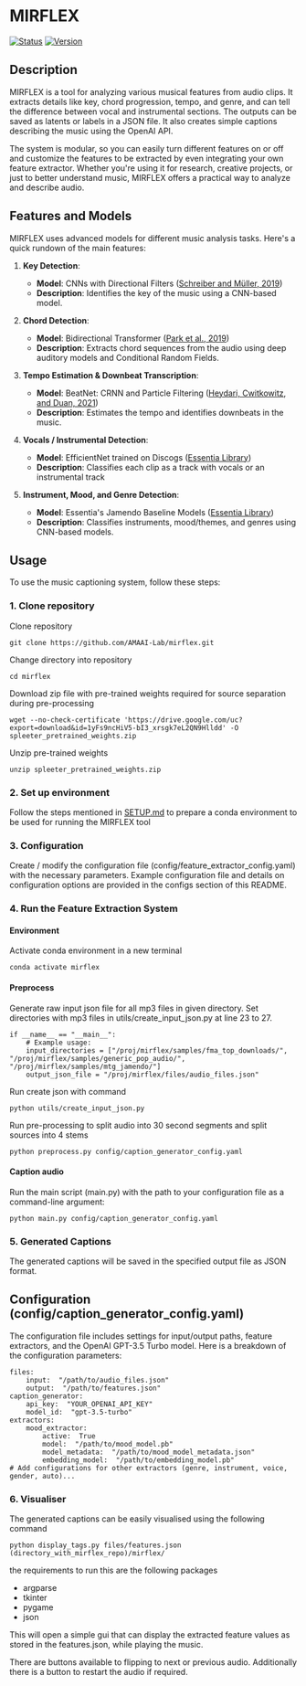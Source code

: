 # MIRFLEX

[![Status](https://img.shields.io/badge/status-stable-green.svg)](https://github.com/AMAAI-Lab/mirflex) [![Version](https://img.shields.io/badge/version-v1.0.0-blue.svg)](https://github.com/AMAAI-Lab/mirflex)

## Description

MIRFLEX is a tool for analyzing various musical features from audio clips. It extracts details like key, chord progression, tempo, and genre, and can tell the difference between vocal and instrumental sections. The outputs can be saved as latents or labels in a JSON file. It also creates simple captions describing the music using the OpenAI API.

The system is modular, so you can easily turn different features on or off and customize the features to be extracted by even integrating your own feature extractor. Whether you're using it for research, creative projects, or just to better understand music, MIRFLEX offers a practical way to analyze and describe audio.

## Features and Models

MIRFLEX uses advanced models for different music analysis tasks. Here's a quick rundown of the main features:

1. **Key Detection**: 
   - **Model**: CNNs with Directional Filters ([Schreiber and Müller, 2019](https://github.com/hendriks73/key-cnn))
   - **Description**: Identifies the key of the music using a CNN-based model.
   
2. **Chord Detection**:
   - **Model**: Bidirectional Transformer ([Park et al., 2019](https://github.com/jayg996/BTC-ISMIR19))
   - **Description**: Extracts chord sequences from the audio using deep auditory models and Conditional Random Fields.

3. **Tempo Estimation & Downbeat Transcription**:
   - **Model**: BeatNet: CRNN and Particle Filtering ([Heydari, Cwitkowitz, and Duan, 2021](https://github.com/mjhydri/BeatNet))
   - **Description**: Estimates the tempo and identifies downbeats in the music.

4. **Vocals / Instrumental Detection**:
   - **Model**: EfficientNet trained on Discogs ([Essentia Library](https://essentia.upf.edu))
   - **Description**: Classifies each clip as a track with vocals or an instrumental track

5. **Instrument, Mood, and Genre Detection**:
   - **Model**: Essentia's Jamendo Baseline Models ([Essentia Library](https://essentia.upf.edu))
   - **Description**: Classifies instruments, mood/themes, and genres using CNN-based models.

## Usage

To use the music captioning system, follow these steps:

### 1. Clone repository

Clone repository
```
git clone https://github.com/AMAAI-Lab/mirflex.git
```

Change directory into repository

```
cd mirflex
```

Download zip file with pre-trained weights required for source separation during pre-processing
```
wget --no-check-certificate 'https://drive.google.com/uc?export=download&id=1yFs9ncHiV5-bI3_xrsgk7eL2QN9Hlldd' -O spleeter_pretrained_weights.zip
```

Unzip pre-trained weights 
```
unzip spleeter_pretrained_weights.zip
```

### 2. Set up environment

Follow the steps mentioned in [SETUP.md](SETUP.md) to prepare a conda environment to be used for running the MIRFLEX tool

### 3. Configuration

Create / modify the configuration file (config/feature_extractor_config.yaml) with the necessary parameters. Example configuration file and details on configuration options are provided in the configs section of this README.

### 4. Run the Feature Extraction System

#### Environment

Activate conda environment in a new terminal
```
conda activate mirflex
```

#### Preprocess

Generate raw input json file for all mp3 files in given directory. Set directories with mp3 files in utils/create_input_json.py at line 23 to 27.

```
if __name__ == "__main__":
    # Example usage:
    input_directories = ["/proj/mirflex/samples/fma_top_downloads/", "/proj/mirflex/samples/generic_pop_audio/", "/proj/mirflex/samples/mtg_jamendo/"]
    output_json_file = "/proj/mirflex/files/audio_files.json"

```

Run create json with command

```
python utils/create_input_json.py
```

Run pre-processing to split audio into 30 second segments and split sources into 4 stems

```
python preprocess.py config/caption_generator_config.yaml
```


#### Caption audio

Run the main script (main.py) with the path to your configuration file as a command-line argument:

```
python main.py config/caption_generator_config.yaml
```

### 5. Generated Captions

The generated captions will be saved in the specified output file as JSON format.

## Configuration (config/caption_generator_config.yaml)

The configuration file includes settings for input/output paths, feature extractors, and the OpenAI GPT-3.5 Turbo model. Here is a breakdown of the configuration parameters:

    files:
	    input:  "/path/to/audio_files.json"
	    output:  "/path/to/features.json"
	caption_generator:
		api_key:  "YOUR_OPENAI_API_KEY"
		model_id:  "gpt-3.5-turbo"
	extractors:
		mood_extractor:
			active:  True
			model:  "/path/to/mood_model.pb"
			model_metadata:  "/path/to/mood_model_metadata.json"
			embedding_model:  "/path/to/embedding_model.pb"
	# Add configurations for other extractors (genre, instrument, voice, gender, auto)...


### 6. Visualiser

The generated captions can be easily visualised using the following command

```
python display_tags.py files/features.json (directory_with_mirflex_repo)/mirflex/
```

the requirements to run this are the following packages
- argparse
- tkinter
- pygame
- json

This will open a simple gui that can display the extracted feature values as stored in the features.json, while playing the music.

There are buttons available to flipping to next or previous audio. Additionally there is a button to restart the audio if required.